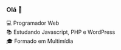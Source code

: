 ### Olá 👋

💻 Programador Web <br>
📚 Estudando Javascript, PHP e WordPress <br>
🎓 Formado em Multimídia <br>
